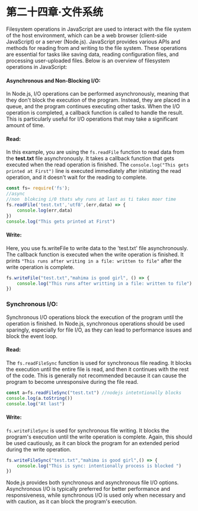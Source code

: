 # 第二十四章·文件系统

Filesystem operations in JavaScript are used to interact with the file system of the host environment, which can be a web browser (client-side JavaScript) or a server (Node.js). JavaScript provides various APIs and methods for reading from and writing to the file system. These operations are essential for tasks like saving data, reading configuration files, and processing user-uploaded files. Below is an overview of filesystem operations in JavaScript:
#### Asynchronous and Non-Blocking I/O:

In Node.js, I/O operations can be performed asynchronously, meaning that they don't block the execution of the program. Instead, they are placed in a queue, and the program continues executing other tasks. When the I/O operation is completed, a callback function is called to handle the result. This is particularly useful for I/O operations that may take a significant amount of time.

#### Read:
In this example, you are using the `fs.readFile` function to read data from the **test.txt** file asynchronously. It takes a callback function that gets executed when the read operation is finished. The `console.log("This gets printed at First")` line is executed immediately after initiating the read operation, and it doesn't wait for the reading to complete.

```javascript
const fs= require('fs');
//async
//non  blokcing i/0 thats why runs at last as ti takes moer time
fs.readFile('test.txt','utf8',(err,data) => {
    console.log(err,data)
})
console.log("This gets printed at First")
```

#### Write:
Here, you use fs.writeFile to write data to the 'test.txt' file asynchronously. The callback function is executed when the write operation is finished. It prints `"This runs after writing in a file: written to file"` after the write operation is complete.

```javascript
fs.writeFile("test.txt","mahima is good girl", () => {
    console.log("This runs after writting in a file: written to file")
})
```

### Synchronous I/O:

Synchronous I/O operations block the execution of the program until the operation is finished. In Node.js, synchronous operations should be used sparingly, especially for file I/O, as they can lead to performance issues and block the event loop.

#### Read:
The `fs.readFileSync` function is used for synchronous file reading. It blocks the execution until the entire file is read, and then it continues with the rest of the code. This is generally not recommended because it can cause the program to become unresponsive during the file read.

```javascript
const a=fs.readFileSync("test.txt") //nodejs intetntionally blocks
console.log(a.toString())
console.log("At last")
```

#### Write:
`fs.writeFileSync` is used for synchronous file writing. It blocks the program's execution until the write operation is complete. Again, this should be used cautiously, as it can block the program for an extended period during the write operation.



```javascript
fs.writeFileSync("test.txt","mahima is good girl",() => {    
    console.log("This is sync: intentionally process is blocked ")
}) 

```
Node.js provides both synchronous and asynchronous file I/O options. Asynchronous I/O is typically preferred for better performance and responsiveness, while synchronous I/O is used only when necessary and with caution, as it can block the program's execution.